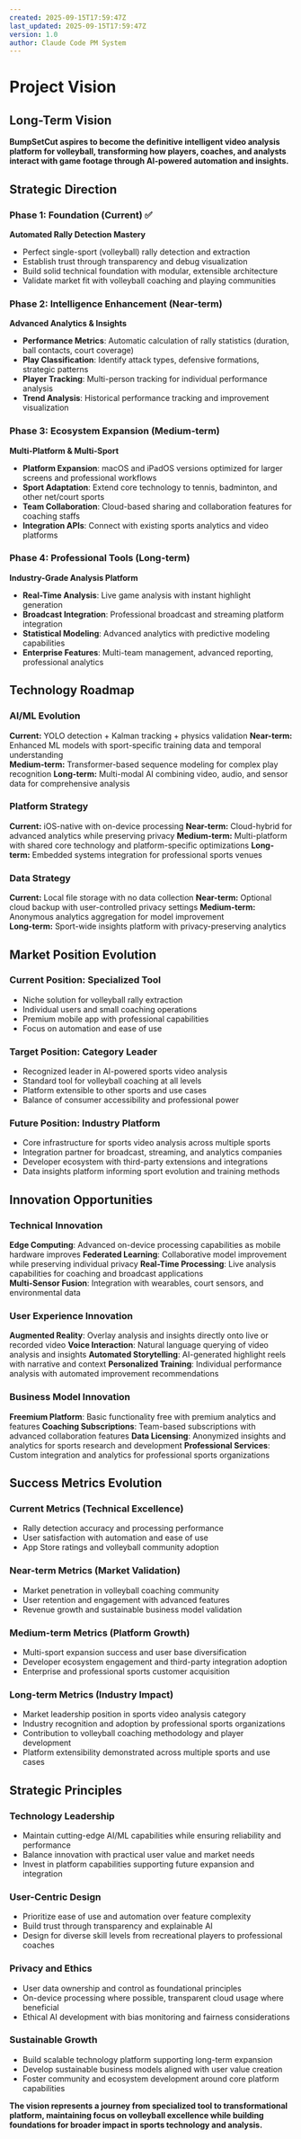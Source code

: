 ```yaml
---
created: 2025-09-15T17:59:47Z
last_updated: 2025-09-15T17:59:47Z
version: 1.0
author: Claude Code PM System
---
```


# Project Vision

## Long-Term Vision

**BumpSetCut aspires to become the definitive intelligent video analysis platform for volleyball, transforming how players, coaches, and analysts interact with game footage through AI-powered automation and insights.**

## Strategic Direction

### Phase 1: Foundation (Current) ✅
**Automated Rally Detection Mastery**
- Perfect single-sport (volleyball) rally detection and extraction
- Establish trust through transparency and debug visualization
- Build solid technical foundation with modular, extensible architecture
- Validate market fit with volleyball coaching and playing communities

### Phase 2: Intelligence Enhancement (Near-term)
**Advanced Analytics & Insights**
- **Performance Metrics**: Automatic calculation of rally statistics (duration, ball contacts, court coverage)
- **Play Classification**: Identify attack types, defensive formations, strategic patterns
- **Player Tracking**: Multi-person tracking for individual performance analysis
- **Trend Analysis**: Historical performance tracking and improvement visualization

### Phase 3: Ecosystem Expansion (Medium-term)  
**Multi-Platform & Multi-Sport**
- **Platform Expansion**: macOS and iPadOS versions optimized for larger screens and professional workflows
- **Sport Adaptation**: Extend core technology to tennis, badminton, and other net/court sports
- **Team Collaboration**: Cloud-based sharing and collaboration features for coaching staffs
- **Integration APIs**: Connect with existing sports analytics and video platforms

### Phase 4: Professional Tools (Long-term)
**Industry-Grade Analysis Platform**
- **Real-Time Analysis**: Live game analysis with instant highlight generation
- **Broadcast Integration**: Professional broadcast and streaming platform integration
- **Statistical Modeling**: Advanced analytics with predictive modeling capabilities
- **Enterprise Features**: Multi-team management, advanced reporting, professional analytics

## Technology Roadmap

### AI/ML Evolution
**Current:** YOLO detection + Kalman tracking + physics validation
**Near-term:** Enhanced ML models with sport-specific training data and temporal understanding  
**Medium-term:** Transformer-based sequence modeling for complex play recognition
**Long-term:** Multi-modal AI combining video, audio, and sensor data for comprehensive analysis

### Platform Strategy
**Current:** iOS-native with on-device processing
**Near-term:** Cloud-hybrid for advanced analytics while preserving privacy
**Medium-term:** Multi-platform with shared core technology and platform-specific optimizations
**Long-term:** Embedded systems integration for professional sports venues

### Data Strategy
**Current:** Local file storage with no data collection
**Near-term:** Optional cloud backup with user-controlled privacy settings
**Medium-term:** Anonymous analytics aggregation for model improvement  
**Long-term:** Sport-wide insights platform with privacy-preserving analytics

## Market Position Evolution

### Current Position: Specialized Tool
- Niche solution for volleyball rally extraction
- Individual users and small coaching operations  
- Premium mobile app with professional capabilities
- Focus on automation and ease of use

### Target Position: Category Leader
- Recognized leader in AI-powered sports video analysis
- Standard tool for volleyball coaching at all levels
- Platform extensible to other sports and use cases
- Balance of consumer accessibility and professional power

### Future Position: Industry Platform
- Core infrastructure for sports video analysis across multiple sports
- Integration partner for broadcast, streaming, and analytics companies
- Developer ecosystem with third-party extensions and integrations
- Data insights platform informing sport evolution and training methods

## Innovation Opportunities

### Technical Innovation
**Edge Computing**: Advanced on-device processing capabilities as mobile hardware improves
**Federated Learning**: Collaborative model improvement while preserving individual privacy
**Real-Time Processing**: Live analysis capabilities for coaching and broadcast applications  
**Multi-Sensor Fusion**: Integration with wearables, court sensors, and environmental data

### User Experience Innovation  
**Augmented Reality**: Overlay analysis and insights directly onto live or recorded video
**Voice Interaction**: Natural language querying of video analysis and insights
**Automated Storytelling**: AI-generated highlight reels with narrative and context
**Personalized Training**: Individual performance analysis with automated improvement recommendations

### Business Model Innovation
**Freemium Platform**: Basic functionality free with premium analytics and features
**Coaching Subscriptions**: Team-based subscriptions with advanced collaboration features
**Data Licensing**: Anonymized insights and analytics for sports research and development
**Professional Services**: Custom integration and analytics for professional sports organizations

## Success Metrics Evolution

### Current Metrics (Technical Excellence)
- Rally detection accuracy and processing performance
- User satisfaction with automation and ease of use
- App Store ratings and volleyball community adoption

### Near-term Metrics (Market Validation)
- Market penetration in volleyball coaching community
- User retention and engagement with advanced features
- Revenue growth and sustainable business model validation

### Medium-term Metrics (Platform Growth)
- Multi-sport expansion success and user base diversification
- Developer ecosystem engagement and third-party integration adoption
- Enterprise and professional sports customer acquisition

### Long-term Metrics (Industry Impact)  
- Market leadership position in sports video analysis category
- Industry recognition and adoption by professional sports organizations
- Contribution to volleyball coaching methodology and player development
- Platform extensibility demonstrated across multiple sports and use cases

## Strategic Principles

### Technology Leadership
- Maintain cutting-edge AI/ML capabilities while ensuring reliability and performance
- Balance innovation with practical user value and market needs
- Invest in platform capabilities supporting future expansion and integration

### User-Centric Design
- Prioritize ease of use and automation over feature complexity
- Build trust through transparency and explainable AI
- Design for diverse skill levels from recreational players to professional coaches

### Privacy and Ethics
- User data ownership and control as foundational principles
- On-device processing where possible, transparent cloud usage where beneficial
- Ethical AI development with bias monitoring and fairness considerations

### Sustainable Growth
- Build scalable technology platform supporting long-term expansion
- Develop sustainable business models aligned with user value creation
- Foster community and ecosystem development around core platform capabilities

**The vision represents a journey from specialized tool to transformational platform, maintaining focus on volleyball excellence while building foundations for broader impact in sports technology and analysis.**